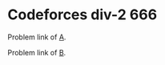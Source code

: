 # Codeforces div-2 666
Problem link of [A](https://codeforces.com/contest/1396/problem/A).

Problem link of [B](https://codeforces.com/contest/1396/problem/B/).
